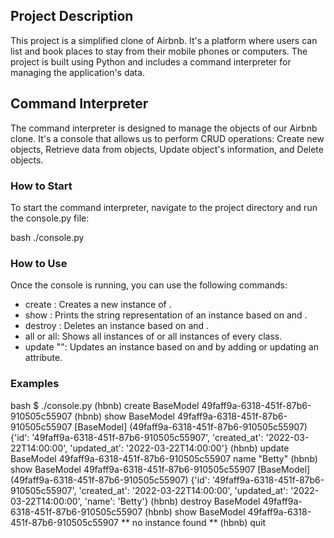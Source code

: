 ## Project Description

This project is a simplified clone of Airbnb. It's a platform where users can list and book places to stay from their mobile phones or computers. The project is built using Python and includes a command interpreter for managing the application's data.

## Command Interpreter

The command interpreter is designed to manage the objects of our Airbnb clone. It's a console that allows us to perform CRUD operations: Create new objects, Retrieve data from objects, Update object's information, and Delete objects.

### How to Start

To start the command interpreter, navigate to the project directory and run the console.py file:

bash
./console.py


### How to Use

Once the console is running, you can use the following commands:

- create <class name>: Creates a new instance of <class name>.
- show <class name> <id>: Prints the string representation of an instance based on <class name> and <id>.
- destroy <class name> <id>: Deletes an instance based on <class name> and <id>.
- all <class name> or all: Shows all instances of <class name> or all instances of every class.
- update <class name> <id> <attribute name> "<attribute value>": Updates an instance based on <class name> and <id> by adding or updating an attribute.

### Examples

bash
$ ./console.py
(hbnb) create BaseModel
49faff9a-6318-451f-87b6-910505c55907
(hbnb) show BaseModel 49faff9a-6318-451f-87b6-910505c55907
[BaseModel] (49faff9a-6318-451f-87b6-910505c55907) {'id': '49faff9a-6318-451f-87b6-910505c55907', 'created_at': '2022-03-22T14:00:00', 'updated_at': '2022-03-22T14:00:00'}
(hbnb) update BaseModel 49faff9a-6318-451f-87b6-910505c55907 name "Betty"
(hbnb) show BaseModel 49faff9a-6318-451f-87b6-910505c55907
[BaseModel] (49faff9a-6318-451f-87b6-910505c55907) {'id': '49faff9a-6318-451f-87b6-910505c55907', 'created_at': '2022-03-22T14:00:00', 'updated_at': '2022-03-22T14:00:00', 'name': 'Betty'}
(hbnb) destroy BaseModel 49faff9a-6318-451f-87b6-910505c55907
(hbnb) show BaseModel 49faff9a-6318-451f-87b6-910505c55907
** no instance found **
(hbnb) quit

